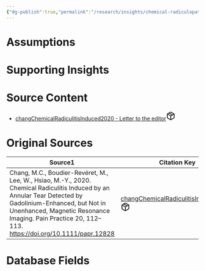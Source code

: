 ```yaml
---
{"dg-publish":true,"permalink":"/research/insights/chemical-radiculopathy-can-be-worse-when-sitting/"}
---
```


# Assumptions
<div><ul class="dataview list-view-ul"></ul></div>

# Supporting Insights
<div><ul class="dataview list-view-ul"></ul></div>

# Source Content
<div><ul class="dataview list-view-ul"><li><span><a data-tooltip-position="top" aria-label="Research/Source Content/changChemicalRadiculitisInduced2020 - Letter to the editor.md" data-href="Research/Source Content/changChemicalRadiculitisInduced2020 - Letter to the editor.md" href="Research/Source Content/changChemicalRadiculitisInduced2020 - Letter to the editor.md" class="internal-link" target="_blank" rel="noopener" fileclass-name="Research Links">changChemicalRadiculitisInduced2020 - Letter to the editor</a><a class="metadata-menu fileclass-icon"><svg xmlns="http://www.w3.org/2000/svg" width="24" height="24" viewBox="0 0 24 24" fill="none" stroke="currentColor" stroke-width="2" stroke-linecap="round" stroke-linejoin="round" class="svg-icon lucide-package"><path d="m7.5 4.27 9 5.15"></path><path d="M21 8a2 2 0 0 0-1-1.73l-7-4a2 2 0 0 0-2 0l-7 4A2 2 0 0 0 3 8v8a2 2 0 0 0 1 1.73l7 4a2 2 0 0 0 2 0l7-4A2 2 0 0 0 21 16Z"></path><path d="m3.3 7 8.7 5 8.7-5"></path><path d="M12 22V12"></path></svg></a></span></li></ul></div>

# Original Sources
<div><table class="dataview table-view-table"><thead class="table-view-thead"><tr class="table-view-tr-header"><th class="table-view-th"><span>Source</span><span class="dataview small-text">1</span></th><th class="table-view-th"><span>Citation Key</span></th></tr></thead><tbody class="table-view-tbody"><tr><td><span>Chang, M.C., Boudier-Revéret, M., Lee, W., Hsiao, M.-Y., 2020. Chemical Radiculitis Induced by an Annular Tear Detected by Gadolinium-Enhanced, but Not in Unenhanced, Magnetic Resonance Imaging. Pain Practice 20, 112–113. <a rel="noopener" class="external-link" href="https://doi.org/10.1111/papr.12828" target="_blank">https://doi.org/10.1111/papr.12828</a></span></td><td><span><a data-tooltip-position="top" aria-label="Research/Studies/changChemicalRadiculitisInduced2020.md" data-href="Research/Studies/changChemicalRadiculitisInduced2020.md" href="Research/Studies/changChemicalRadiculitisInduced2020.md" class="internal-link" target="_blank" rel="noopener" fileclass-name="Research Links">changChemicalRadiculitisInduced2020</a><a class="metadata-menu fileclass-icon"><svg xmlns="http://www.w3.org/2000/svg" width="24" height="24" viewBox="0 0 24 24" fill="none" stroke="currentColor" stroke-width="2" stroke-linecap="round" stroke-linejoin="round" class="svg-icon lucide-package"><path d="m7.5 4.27 9 5.15"></path><path d="M21 8a2 2 0 0 0-1-1.73l-7-4a2 2 0 0 0-2 0l-7 4A2 2 0 0 0 3 8v8a2 2 0 0 0 1 1.73l7 4a2 2 0 0 0 2 0l7-4A2 2 0 0 0 21 16Z"></path><path d="m3.3 7 8.7 5 8.7-5"></path><path d="M12 22V12"></path></svg></a></span></td></tr></tbody></table></div>

# Database Fields